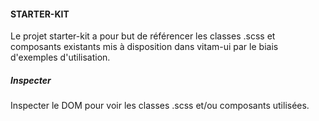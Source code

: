 #### STARTER-KIT

Le projet starter-kit a pour but de référencer les classes .scss et composants existants mis à disposition dans vitam-ui par le biais d'exemples d'utilisation.

##### Inspecter

Inspecter le DOM pour voir les classes .scss et/ou composants utilisées.
